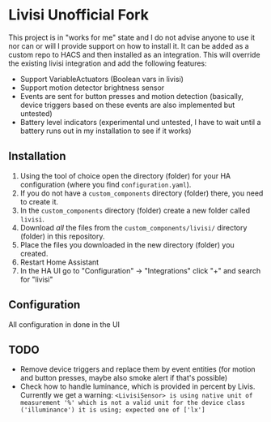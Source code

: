 # Livisi Unofficial Fork

This project is in "works for me" state and I do not advise anyone to use it nor can or will I provide support on how to install it.
It can be added as a custom repo to HACS and then installed as an integration. This will override the existing livisi integration and add the following features:

* Support VariableActuators (Boolean vars in livisi)
* Support motion detector brightness sensor
* Events are sent for button presses and motion detection (basically, device triggers based on these events are also implemented but untested)
* Battery level indicators (experimental und untested, I have to wait until a battery runs out in my installation to see if it works)


## Installation

1. Using the tool of choice open the directory (folder) for your HA configuration (where you find `configuration.yaml`).
1. If you do not have a `custom_components` directory (folder) there, you need to create it.
1. In the `custom_components` directory (folder) create a new folder called `livisi`.
1. Download _all_ the files from the `custom_components/livisi/` directory (folder) in this repository.
1. Place the files you downloaded in the new directory (folder) you created.
1. Restart Home Assistant
1. In the HA UI go to "Configuration" -> "Integrations" click "+" and search for "livisi"

## Configuration

All configuration in done in the UI

## TODO

* Remove device triggers and replace them by event entities (for motion and button presses, maybe also smoke alert if that's possible)
* Check how to handle luminance, which is provided in percent by Livis. Currently we get a warning: `<LivisiSensor> is using native unit of measurement '%' which is not a valid unit for the device class ('illuminance') it is using; expected one of ['lx']`


